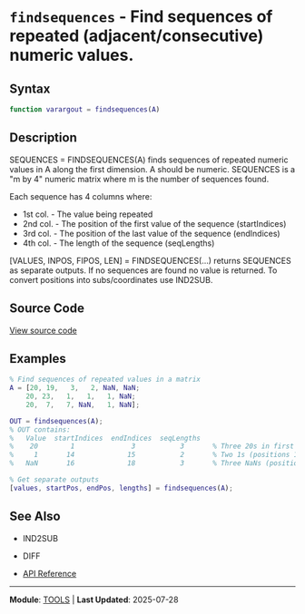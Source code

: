 # `findsequences` - Find sequences of repeated (adjacent/consecutive) numeric values.

## Syntax

```matlab
function varargout = findsequences(A)
```

## Description

SEQUENCES = FINDSEQUENCES(A) finds sequences of repeated numeric values in A along the first dimension. A should be numeric. SEQUENCES is a "m by 4" numeric matrix where m is the number of sequences found.

Each sequence has 4 columns where:
- 1st col. - The value being repeated
- 2nd col. - The position of the first value of the sequence (startIndices)
- 3rd col. - The position of the last value of the sequence (endIndices)
- 4th col. - The length of the sequence (seqLengths)

[VALUES, INPOS, FIPOS, LEN] = FINDSEQUENCES(...) returns SEQUENCES as separate outputs. If no sequences are found no value is returned. To convert positions into subs/coordinates use IND2SUB.

## Source Code

[View source code](../../../src/tools/findsequences.m)

## Examples

```matlab
% Find sequences of repeated values in a matrix
A = [20, 19,   3,   2, NaN, NaN;
    20, 23,   1,   1,   1, NaN;
    20,  7,   7, NaN,   1, NaN];

OUT = findsequences(A);
% OUT contains:
%   Value  startIndices  endIndices  seqLengths
%    20        1              3           3       % Three 20s in first column
%     1       14             15           2       % Two 1s (positions 14-15)
%   NaN       16             18           3       % Three NaNs (positions 16-18)

% Get separate outputs
[values, startPos, endPos, lengths] = findsequences(A);
```

## See Also

- IND2SUB
- DIFF

- [API Reference](../README.md)

---

**Module**: [TOOLS](README.md) | **Last Updated**: 2025-07-28
